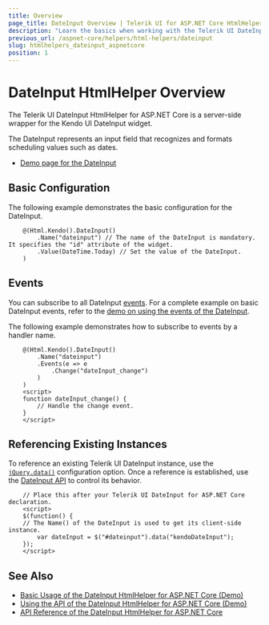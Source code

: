 ```yaml
---
title: Overview
page_title: DateInput Overview | Telerik UI for ASP.NET Core HtmlHelpers
description: "Learn the basics when working with the Telerik UI DateInput HtmlHelper for ASP.NET Core (MVC 6 or ASP.NET Core MVC)."
previous_url: /aspnet-core/helpers/html-helpers/dateinput
slug: htmlhelpers_dateinput_aspnetcore
position: 1
---
```


# DateInput HtmlHelper Overview

The Telerik UI DateInput HtmlHelper for ASP.NET Core is a server-side wrapper for the Kendo UI DateInput widget.

The DateInput represents an input field that recognizes and formats scheduling values such as dates.

* [Demo page for the DateInput](https://demos.telerik.com/aspnet-core/dateinput/index)

## Basic Configuration

The following example demonstrates the basic configuration for the DateInput.

```
    @(Html.Kendo().DateInput()
        .Name("dateinput") // The name of the DateInput is mandatory. It specifies the "id" attribute of the widget.
        .Value(DateTime.Today) // Set the value of the DateInput.
    )
```

## Events

You can subscribe to all DateInput [events](http://docs.telerik.com/kendo-ui/api/javascript/ui/dateinput#events). For a complete example on basic DateInput events, refer to the [demo on using the events of the DateInput](https://demos.telerik.com/aspnet-core/dateinput/events).

The following example demonstrates how to subscribe to events by a handler name.

```
    @(Html.Kendo().DateInput()
        .Name("dateinput")
        .Events(e => e
            .Change("dateInput_change")
        )
    )
    <script>
    function dateInput_change() {
        // Handle the change event.
    }
    </script>
```

## Referencing Existing Instances

To reference an existing Telerik UI DateInput instance, use the [`jQuery.data()`](http://api.jquery.com/jQuery.data/) configuration option. Once a reference is established, use the [DateInput API](http://docs.telerik.com/kendo-ui/api/javascript/ui/dateinput#methods) to control its behavior.

        // Place this after your Telerik UI DateInput for ASP.NET Core declaration.
        <script>
        $(function() {
        // The Name() of the DateInput is used to get its client-side instance.
            var dateInput = $("#dateinput").data("kendoDateInput");
        });
        </script>

## See Also

* [Basic Usage of the DateInput HtmlHelper for ASP.NET Core (Demo)](https://demos.telerik.com/aspnet-core/dateinput/index)
* [Using the API of the DateInput HtmlHelper for ASP.NET Core (Demo)](https://demos.telerik.com/aspnet-core/dateinput/api)
* [API Reference of the DateInput HtmlHelper for ASP.NET Core](/api/dateinput)
